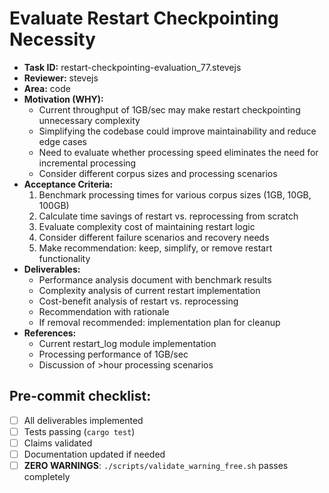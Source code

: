 # Evaluate Restart Checkpointing Necessity

* **Task ID:** restart-checkpointing-evaluation_77.stevejs
* **Reviewer:** stevejs
* **Area:** code
* **Motivation (WHY):**
  - Current throughput of 1GB/sec may make restart checkpointing unnecessary complexity
  - Simplifying the codebase could improve maintainability and reduce edge cases
  - Need to evaluate whether processing speed eliminates the need for incremental processing
  - Consider different corpus sizes and processing scenarios
* **Acceptance Criteria:**
  1. Benchmark processing times for various corpus sizes (1GB, 10GB, 100GB)
  2. Calculate time savings of restart vs. reprocessing from scratch
  3. Evaluate complexity cost of maintaining restart logic
  4. Consider different failure scenarios and recovery needs
  5. Make recommendation: keep, simplify, or remove restart functionality
* **Deliverables:**
  - Performance analysis document with benchmark results
  - Complexity analysis of current restart implementation
  - Cost-benefit analysis of restart vs. reprocessing
  - Recommendation with rationale
  - If removal recommended: implementation plan for cleanup
* **References:**
  - Current restart_log module implementation
  - Processing performance of 1GB/sec
  - Discussion of >hour processing scenarios

## Pre-commit checklist:
- [ ] All deliverables implemented
- [ ] Tests passing (`cargo test`)
- [ ] Claims validated
- [ ] Documentation updated if needed
- [ ] **ZERO WARNINGS**: `./scripts/validate_warning_free.sh` passes completely